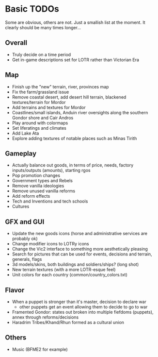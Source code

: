 # Basic TODOs
Some are obvious, others are not. Just a smallish list at the moment. It clearly should be many times longer...

## Overall
 - Truly decide on a time period
 - Get in-game descriptions set for LOTR rather than Victorian Era
 
## Map
 - Finish up the "new" terrain, river, provinces map
 - Fix the farm/grassland issue
 - Remove coastal desert, add desert hill terrain, blackened textures/terrain for Mordor
 - Add terrains and textures for Mordor
 - Coastlines/small islands, Anduin river oversights along the southern Gondor shore and Cair Andros
 - Play around with colormaps
 - Set liferatings and climates
 - Add Lake Ata
 - Explore adding textures of notable places such as Minas Tirith
 
## Gameplay
 - Actually balance out goods, in terms of price, needs, factory inputs/outputs (amounts), starting rgos 
 - Pop promotion changes
 - Government types and Rebels
 - Remove vanilla ideologies
 - Remove unused vanilla reforms
 - Add reform effects
 - Tech and Inventions and tech schools
 - Cultures

## GFX and GUI
 - Update the new goods icons (horse and administrative services are probably ok)
 - Change modifier icons to LOTRy icons
 - Change the Vic2 interface to something more aesthetically pleasing
 - Search for pictures that can be used for events, decisions and terrain, generals, flags
 - 3d models/skins, both buildings and soldiers/ships? (long shot)
 - New terrain textures (with a more LOTR-esque feel)
 - Unit colors for each country (common/country_colors.txt)

## Flavor
 - When a puppet is stronger than it's master, decision to declare war
   - other puppets get an event allowing them to decide to go to war
 - Framented Gondor: states out broken into multiple fiefdoms (puppets), annex through reforms/decisions
 - Haradrim Tribes/Khand/Rhun formed as a cultural union

## Others 
 - Music (BFME2 for example)
